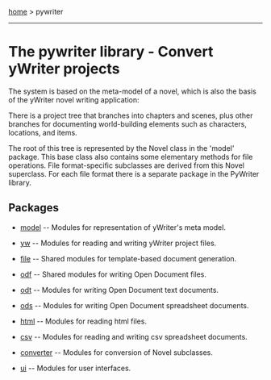[home](index) > pywriter

---

# The pywriter library - Convert yWriter projects

The system is based on the meta-model of a novel, which is also the basis of the yWriter novel writing 
application: 

There is a project tree that branches into chapters and scenes, plus other branches for documenting 
world-building elements such as characters, locations, and items. 

The root of this tree is represented by the Novel class in the 'model' package. This base class also 
contains some elementary methods for file operations. File format-specific subclasses are derived from 
this Novel superclass. For each file format there is a separate package in the PyWriter library.


## Packages

- [model](model) -- Modules for representation of yWriter's meta model.

- [yw](yw) -- Modules for reading and writing yWriter project files.

- [file](file) -- Shared modules for template-based document generation.

- [odf](odf) -- Shared modules for writing Open Document files.

- [odt](odt) -- Modules for writing Open Document text documents.

- [ods](ods) -- Modules for writing Open Document spreadsheet documents.

- [html](html) -- Modules for reading html files.

- [csv](csv) -- Modules for reading and writing csv spreadsheet documents.

- [converter](converter) -- Modules for conversion of Novel subclasses.

- [ui](ui) -- Modules for user interfaces.





